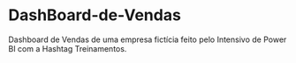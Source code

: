 # DashBoard-de-Vendas
Dashboard de Vendas de uma empresa fictícia feito pelo Intensivo de Power BI com a Hashtag Treinamentos.
